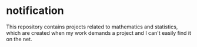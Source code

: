 # notification
This repository contains projects related to mathematics and statistics, which are created when my work demands a project and I can't easily find it on the net.
